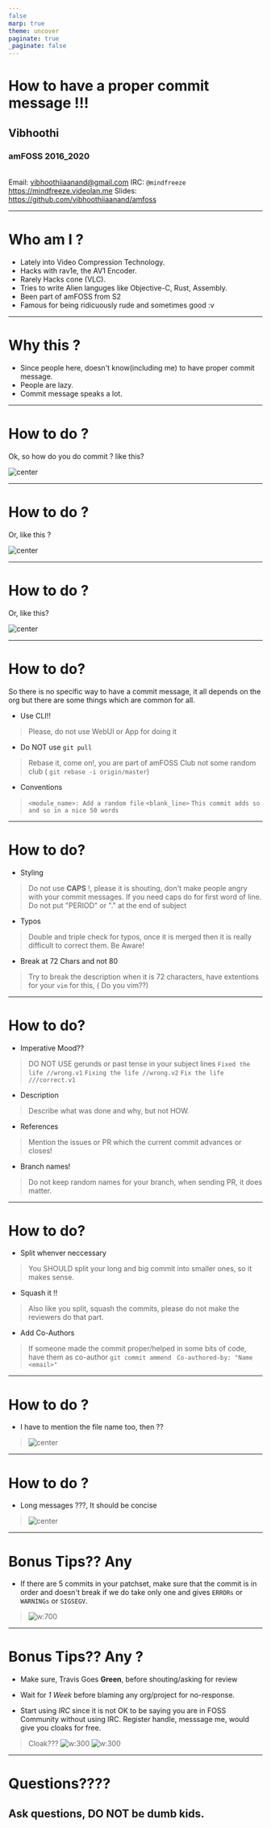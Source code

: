 ```yaml
---
false
marp: true
theme: uncover
paginate: true
_paginate: false
---
```


<style>
  img[alt~='center'] {
    display: block;
    margin-left: auto;
    margin-right: auto;
  }
  section::after {
  font-weight: bold;
  text-shadow: 1px 1px 0 #fff;
}
{: style="color: red"}
</style>


# <!--fit-->  How to have a proper commit message !!!

## Vibhoothi
### amFOSS 2016_2020
\
Email: vibhoothiiaanand@gmail.com
IRC: `@mindfreeze`
https://mindfreeze.videolan.me
Slides: https://github.com/vibhoothiiaanand/amfoss

---
# Who am I ?

- Lately into Video Compression Technology.
- Hacks with rav1e, the AV1 Encoder.
- Rarely Hacks cone (VLC).
- Tries to write Alien languges like Objective-C, Rust, Assembly.
- Been part of amFOSS from S2
- Famous for being ridicuously rude and sometimes good :v 
<!-- paginate: true -->

---

# Why this ? 

- Since people here, doesn't know(including me) to have proper commit message.
- People are lazy.
- Commit message speaks a lot.


---

# How to do ? 

Ok, so how do you do commit ? like this? 

![center](commit1.png)

<!-- _footer: "[1]: https://github.com/amfoss/website/commit/622ad29a5ebc03b8af41b21de4c780bc7d9ebe6e" -->

---

# How to do ? 

Or, like this ? 

![center](commit2.png)

<!-- _footer: "[2]: https://github.com/amfoss/website/commit/0e0dde1efe2a0e7af9cd1802ad653e9f20de4e00" -->

---

# How to do ? 

Or, like this? 

![center](commit3.png)
<!-- _footer: "[3]: https://github.com/amfoss/website/commit/3130d0181ac6724d26187a71d0c12376a9777f0a
" -->

---

# How to do? 

So there is no specific way to have a commit message, it all depends on the org but there are some things which are common for all.

- Use CLI!! 
> Please, do not use WebUI or App for doing it
- Do NOT use `git pull`
> Rebase it, come on!, you are part of amFOSS Club not some random club ( `git rebase -i origin/master`)
- Conventions
> `<module_name>: Add a random file`
> `<blank_line>`
> `This commit adds so and so in a nice 50 words`



---
# How to do? 

- Styling
>  Do not use  __CAPS__ !, please it is shouting, don't make people angry with your commit messages.
> If you need caps do for first word of line.
> Do not put "PERIOD" or "." at the end of subject

- Typos 
> Double and triple check for typos, once it is merged then it is really difficult to correct them.
> Be Aware!

- Break at 72 Chars and not 80
> Try to break the description when it is 72 characters, have extentions for your `vim` for this, ( Do you vim??) 
---
# How to do? 


- Imperative Mood??
> DO NOT USE gerunds or past tense in your subject lines
> `Fixed the life //wrong.v1`
> `Fixing the life //wrong.v2` 
> `Fix the life ///correct.v1`

- Description 
> Describe what was done and why, but not HOW.

- References 
> Mention the issues or PR which the current commit advances or closes!

- Branch names!
> Do not keep random names for your branch, when sending PR, it does matter.

---

# How to do? 

- Split whenver neccessary 
> You SHOULD split your long and big commit into smaller ones, so it makes sense.
- Squash it !!
> Also like you split, squash the commits, please do not make the reviewers do that part.
- Add Co-Authors
> If someone made the commit proper/helped in some bits of code, have them as co-author
> `git commit ammend `
> `Co-authored-by: "Name <email>"`

---
# How to do ?

- I have to mention the file name too, then ?? 

> ![center](commit4.png)

<!-- _footer: "[4]:https://github.com/xiph/rav1e/commit/3f775d07e58ccf20a7bdfc4c7156600e01529cbc" -->

---

# How to do ?

- Long messages ???, It should be concise

> ![center](commit5.png)
---
# Bonus Tips?? Any


- If there are 5 commits in your patchset, make sure that the commit is in order and doesn't break if we do take only one and gives `ERRORs` or `WARNINGs` or `SIGSEGV`.

> ![w:700](commit6.png)

---


# Bonus Tips?? Any ?

- Make sure, Travis Goes **Green**, before shouting/asking for review

- Wait for _1 Week_ before blaming any org/project for no-response.

- Start using *IRC* since it is not OK to be saying you are in FOSS Community without using IRC. Register handle, messsage me, would give you cloaks for free.
> Cloak???
> ![w:300 ](commit7.png)
> ![w:300](commit8.png)

---

# Questions????


## Ask questions, DO NOT be dumb kids.